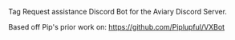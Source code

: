 Tag Request assistance Discord Bot for the Aviary Discord Server.

Based off Pip's prior work on:
https://github.com/Piplupful/VXBot